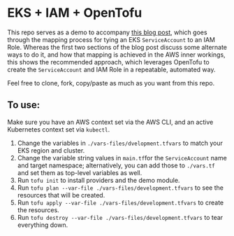 # EKS + IAM + OpenTofu

This repo serves as a demo to accompany [this blog post](https://colinj.hashnode.dev/mapping-an-eks-serviceaccount-to-an-aws-iam-role-using-opentofu), which goes through the mapping process for tying an EKS `ServiceAccount` to an IAM Role.  Whereas the first two sections of the blog post discuss some alternate ways to do it, and how that mapping is achieved in the AWS inner workings, this shows the recommended approach, which leverages OpenTofu to create the `ServiceAccount` and IAM Role in a repeatable, automated way.

Feel free to clone, fork, copy/paste as much as you want from this repo.

## To use:

Make sure you have an AWS context set via the AWS CLI, and an active Kubernetes context set via `kubectl`.

1. Change the variables in `./vars-files/dvelopment.tfvars` to match your EKS region and cluster.
2. Change the variable string values in `main.tf`for the `ServiceAccount` name and target namespace; alternatively, you can add those to `./vars.tf` and set them as top-level variables as well.
3. Run `tofu init` to install providers and the demo module.
4. Run `tofu plan --var-file ./vars-files/development.tfvars` to see the resources that will be created.
5. Run `tofu apply --var-file ./vars-files/development.tfvars` to create the resources.
6. Run `tofu destroy --var-file ./vars-files/development.tfvars` to tear everything down.
